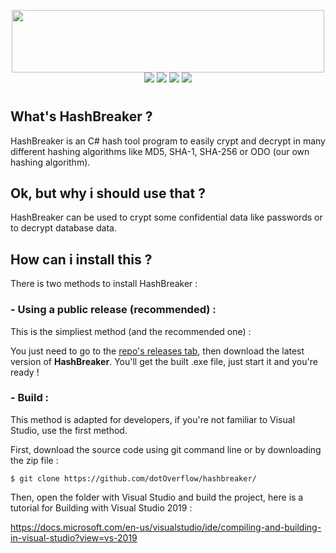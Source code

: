 <p align="center">
    <img src="https://cdn.discordapp.com/attachments/569638516934311958/570634517077950517/hb.png" height="100" width="500"/>
    <br/>
    <img src="https://img.shields.io/github/last-commit/dotOverflow/hashbreaker.svg?style=for-the-badge"/>
    <img src="https://img.shields.io/github/repo-size/dotOverflow/hashbreaker.svg?style=for-the-badge"/>
    <img src="https://img.shields.io/github/downloads/dotOverflow/hashbreaker/total.svg?style=for-the-badge"/>
    <img src="https://img.shields.io/github/stars/dotOverflow/hashbreaker.svg?style=for-the-badge"/>
</p>

#

## __What's HashBreaker ?__
HashBreaker is an C# hash tool program to easily crypt and decrypt in many different hashing algorithms like MD5, SHA-1, SHA-256 or ODO (our own hashing algorithm).

## __Ok, but why i should use that ?__
HashBreaker can be used to crypt some confidential data like passwords or to decrypt database data.

## __How can i install this ?__
There is two methods to install HashBreaker :
### **- Using a public release (recommended) :**
This is the simpliest method (and the recommended one) :

You just need to go to the [repo's releases tab]("https://github.com/dotOverflow/hashbreaker/releases"), then download the latest version of **HashBreaker**. You'll get the built .exe file, just start it and you're ready !

### **- Build :**
This method is adapted for developers, if you're not familiar to Visual Studio, use the first method.

First, download the source code using git command line or by downloading the zip file :

```$ git clone https://github.com/dotOverflow/hashbreaker/```

Then, open the folder with Visual Studio and build the project, here is a tutorial for Building with Visual Studio 2019 :

https://docs.microsoft.com/en-us/visualstudio/ide/compiling-and-building-in-visual-studio?view=vs-2019
